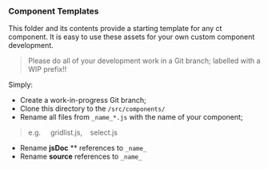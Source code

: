 ### Component Templates

This folder and its contents provide a starting template for any ct component.  It is easy to use these assets for your own custom component development.

> Please do all of your development work in a Git branch; labelled with a WIP prefix!!

Simply:

-  Create a work-in-progress Git branch;
-  Clone this directory to the `/src/components/`
-  Rename all files from `_name_*.js` with the name of your component;
> e.g. &nbsp;&nbsp;&nbsp; gridlist.js, &nbsp;&nbsp; select.js
-  Rename **jsDoc** ** references to `_name_`
-  Rename **source** references to `_name_`



